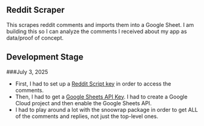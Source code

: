 ## Reddit Scraper
This scrapes reddit comments and imports them into a Google Sheet. I am building this so I can analyze the comments I received about my app as data/proof of concept.

## Development Stage
###July 3, 2025
- First, I had to set up a [Reddit Script key](https://www.reddit.com/prefs/apps) in order to access the comments.
- Then, I had to get a [Google Sheets API Key](https://developers.google.com/workspace/sheets/api/quickstart/nodejs). I had to create a Google Cloud project and then enable the Google Sheets API.
- I had to play around a lot with the snoowrap package in order to get ALL of the comments and replies, not just the top-level ones.
